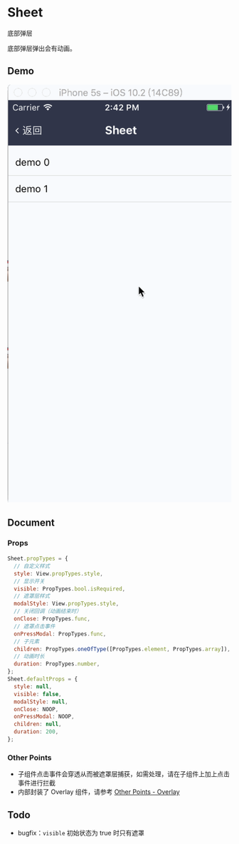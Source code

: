 # Sheet

底部弹层

底部弹层弹出会有动画。

## Demo

![navBar demo](demo.gif)

## Document

### Props

```js
Sheet.propTypes = {
  // 自定义样式
  style: View.propTypes.style,
  // 显示开关
  visible: PropTypes.bool.isRequired,
  // 遮罩层样式
  modalStyle: View.propTypes.style,
  // 关闭回调（动画结束时）
  onClose: PropTypes.func,
  // 遮罩点击事件
  onPressModal: PropTypes.func,
  // 子元素
  children: PropTypes.oneOfType([PropTypes.element, PropTypes.array]),
  // 动画时长
  duration: PropTypes.number,
};
Sheet.defaultProps = {
  style: null,
  visible: false,
  modalStyle: null,
  onClose: NOOP,
  onPressModal: NOOP,
  children: null,
  duration: 200,
};
```

### Other Points

- 子组件点击事件会穿透从而被遮罩层捕获，如需处理，请在子组件上加上点击事件进行拦截
- 内部封装了 Overlay 组件，请参考 [Other Points - Overlay](https://github.com/dragonwong/rnx-ui/tree/master/Overlay#other-points)

## Todo

- bugfix：`visible` 初始状态为 true 时只有遮罩
